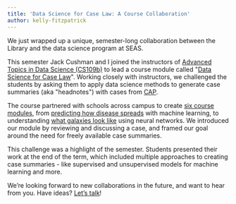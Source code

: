 ```yaml
---
title: 'Data Science for Case Law: A Course Collaboration'
author: kelly-fitzpatrick
---
```

We just wrapped up a unique, semester-long collaboration between the Library and the data science program at SEAS.

This semester Jack Cushman and I joined the instructors of [Advanced Topics in Data Science (CS109b)](https://harvard-iacs.github.io/2020-CS109B/) to lead a course module called "[Data Science for Case Law](https://harvard-iacs.github.io/2020-CS109B/pages/modules.html)". Working closely with instructors, we challenged the students by asking them to apply data science methods to generate case summaries (aka "headnotes") with cases from [CAP](https://case.law/). 

The course partnered with schools across campus to create [six course modules](https://harvard-iacs.github.io/2020-CS109B/pages/modules.html), from [predicting how disease spreads](https://harvard-iacs.github.io/2020-CS109B/pages/modules.html) with machine learning, to understanding [what galaxies look like](https://harvard-iacs.github.io/2020-CS109B/pages/modules.html) using neural networks. We introduced our module by reviewing and discussing a case, and framed our goal around the need for freely available case summaries.

This challenge was a highlight of the semester. Students presented their work at the end of the term, which included multiple approaches to creating case summaries - like supervised and unsupervised models for machine learning and more. 

We’re looking forward to new collaborations in the future, and want to hear from you. Have ideas? [Let’s talk](https://case.law/contact/)!
